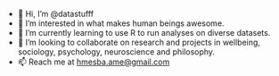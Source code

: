 - 👋 Hi, I’m @datastufff
- 👀 I’m interested in what makes human beings awesome. 
- 🌱 I’m currently learning to use R to run analyses on diverse datasets.
- 💞️ I’m looking to collaborate on research and projects in wellbeing, sociology, psychology, neuroscience and philosophy. 
- 📫 Reach me at hmesba.ame@gmail.com

<!---
datastufff/datastufff is a ✨ special ✨ repository because its `README.md` (this file) appears on your GitHub profile.
You can click the Preview link to take a look at your changes.
--->
